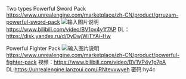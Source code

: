 Two types Powerful Sword Pack
https://www.unrealengine.com/marketplace/zh-CN/product/grruzam-powerful-sword-pack
![输入图片说明](https://cdn1.epicgames.com/ue/product/Screenshot/UR4GrruzamTitleyoutube-1920x1080-f0eb75f869452adcdf23be4e903853b9.jpg?resize=1&w=1920 "在这里输入图片标题")
https://www.bilibili.com/video/BV1pv4y1f7AP
DL：https://disk.yandex.ru/d/0yDwjWiTYAi-Hw

Powerful Fighter Pack
![输入图片说明](https://cdn1.epicgames.com/ue/product/Screenshot/1920x1080-1920x1080-9d25edc09fac1ec61562a75a80f9f710.jpg?resize=1&w=1920 "在这里输入图片标题")
https://www.unrealengine.com/marketplace/zh-CN/product/powerful-fighter-pack
视频：https://www.bilibili.com/video/BV1VP4y1p7pA
DL:https://unrealengine.lanzoui.com/iRNtevvwyeh 密码:hy4c